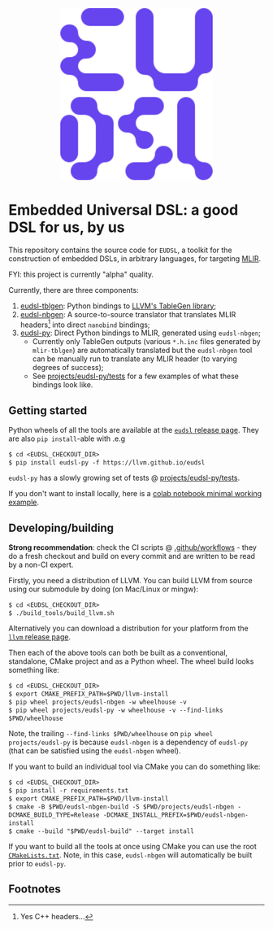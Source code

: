 <p align="center">
    <img width="300" alt="image" src="https://raw.githubusercontent.com/llvm/eudsl/refs/heads/main/docs/images/eudslpurple.svg">
</p>

# Embedded Universal DSL: a good DSL for us, by us

This repository contains the source code for `EUDSL`, a toolkit for the construction of 
embedded DSLs, in arbitrary languages, for targeting [MLIR](https://mlir.llvm.org).

FYI: this project is currently "alpha" quality.

Currently, there are three components:

1. [eudsl-tblgen](./projects/eudsl-tblgen): Python bindings to [LLVM's TableGen library](https://github.com/llvm/llvm-project/tree/659192b1843c4af180700783caca4cdc7afa3eab/llvm/lib/TableGen);
2. [eudsl-nbgen](./projects/eudsl-nbgen): A source-to-source translator that translates MLIR headers[^1] into direct `nanobind` bindings;
3. [eudsl-py](./projects/eudsl-py): Direct Python bindings to MLIR, generated using `eudsl-nbgen`;
   * Currently only TableGen outputs (various `*.h.inc` files generated by `mlir-tblgen`) are automatically translated but the `eudsl-nbgen` tool can be manually run to translate any MLIR header (to varying degrees of success);
   * See [projects/eudsl-py/tests](./projects/eudsl-py/tests) for a few examples of what these bindings look like.

## Getting started

Python wheels of all the tools are available at the [`eudsl` release page](https://github.com/llvm/eudsl/releases/tag/eudsl).
They are also `pip install`-able with .e.g

```shell
$ cd <EUDSL_CHECKOUT_DIR>
$ pip install eudsl-py -f https://llvm.github.io/eudsl
```

`eudsl-py` has a slowly growing set of tests @ [projects/eudsl-py/tests](./projects/eudsl-py/tests).

If you don't want to install locally, here is a [colab notebook minimal working example](https://colab.research.google.com/drive/1l-6rVnsUM3ypn7rKcaF_V6XVdopEM4Df?usp=sharing).

## Developing/building

**Strong recommendation**: check the CI scripts @ [.github/workflows](.github/workflows) - they do a fresh checkout and build on every commit and are written to be read by a non-CI expert.

Firstly, you need a distribution of LLVM. You can build LLVM from source using our submodule by doing (on Mac/Linux or mingw):

```shell
$ cd <EUDSL_CHECKOUT_DIR>
$ ./build_tools/build_llvm.sh
```

Alternatively you can download a distribution for your platform from the [`llvm` release page](https://github.com/llvm/eudsl/releases/tag/llvm).

Then each of the above tools can both be built as a conventional, standalone, CMake project and as a Python wheel.
The wheel build looks something like:

```shell
$ cd <EUDSL_CHECKOUT_DIR>
$ export CMAKE_PREFIX_PATH=$PWD/llvm-install 
$ pip wheel projects/eudsl-nbgen -w wheelhouse -v
$ pip wheel projects/eudsl-py -w wheelhouse -v --find-links $PWD/wheelhouse
```

Note, the trailing `--find-links $PWD/wheelhouse` on `pip wheel projects/eudsl-py` is because `eudsl-nbgen` is a dependency of `eudsl-py` (that can be satisfied using the `eudsl-nbgen` wheel).

If you want to build an individual tool via CMake you can do something like:

```shell
$ cd <EUDSL_CHECKOUT_DIR>
$ pip install -r requirements.txt
$ export CMAKE_PREFIX_PATH=$PWD/llvm-install 
$ cmake -B $PWD/eudsl-nbgen-build -S $PWD/projects/eudsl-nbgen -DCMAKE_BUILD_TYPE=Release -DCMAKE_INSTALL_PREFIX=$PWD/eudsl-nbgen-install
$ cmake --build "$PWD/eudsl-build" --target install
```

If you want to build all the tools at once using CMake you can use the root [`CMakeLists.txt`](./CMakeLists.txt).
Note, in this case, `eudsl-nbgen` will automatically be built prior to `eudsl-py`.

## Footnotes

[^1]: Yes C++ headers...
